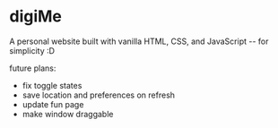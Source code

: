 # digiMe
A personal website built with vanilla HTML, CSS, and JavaScript -- for simplicity :D

future plans:
- fix toggle states
- save location and preferences on refresh
- update fun page
- make window draggable